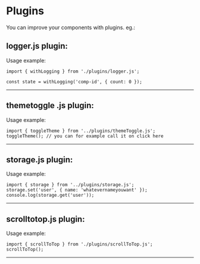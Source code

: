 # Plugins

You can improve your components with plugins. eg.:

## logger.js plugin:

Usage example:

```
import { withLogging } from './plugins/logger.js';

const state = withLogging('comp-id', { count: 0 });
```
---
## themetoggle .js plugin:

Usage example:

```
import { toggleTheme } from '../plugins/themeToggle.js';
toggleTheme(); // you can for example call it on click here
```
---
## storage.js plugin:

Usage example:

```
import { storage } from '../plugins/storage.js';
storage.set('user', { name: 'whatevernameyouwant' });
console.log(storage.get('user'));
```
---
## scrolltotop.js plugin:

Usage example:

```
import { scrollToTop } from './plugins/scrollToTop.js';
scrollToTop();
```
---